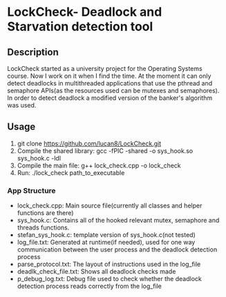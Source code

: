 # LockCheck- Deadlock and Starvation detection tool

## Description
LockCheck started as a university project for the Operating Systems course. Now I work on it when I find the time.
At the moment it can only detect deadlocks in multithreaded applications that use the pthread and semaphore APIs(as the resources used can be mutexes and semaphores). In order to detect deadlock a modified version of the banker's algorithm was used.

## Usage
1. git clone https://github.com/lucan8/LockCheck.git
2. Compile the shared library: gcc -fPIC -shared -o sys_hook.so sys_hook.c -ldl
3. Compile the main file: g++ lock_check.cpp -o lock_check
4. Run: ./lock_check path_to_executable

### App Structure
- lock_check.cpp: Main source file(currently all classes and helper functions are there)
- sys_hook.c: Contains all of the hooked relevant mutex, semaphore and threads functions.
- stefan_sys_hook.c: template version of sys_hook.c(not tested)
- log_file.txt: Generated at runtime(if needed), used for one way communication between the user process and the deadlock detection process
- parse_protocol.txt: The layout of instructions used in the log_file
- deadlk_check_file.txt: Shows all deadlock checks made
- p_debug_log.txt: Debug file used to check whether the deadlock detection process reads correctly from the log_file
